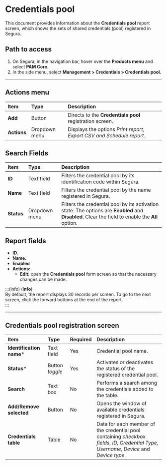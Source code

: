 # Credentials pool

This document provides information about the **Credentials pool** report screen, which shows the sets of shared credentials (pool) registered in Segura.

## Path to access

1. On Segura, in the navigation bar, hover over the **Products menu** and select **PAM Core**.  
2. In the side menu, select **Management > Credentials > Credentials pool.**

---
## Actions menu

| **Item**  | **Type** | **Description** |
| :---- | :---- | :---- |
| **Add** | Button | Directs to the **Credentials pool** registration screen. |
| **Actions** | Dropdown menu | Displays the options *Print report, Export CSV and Schedule report.* |

## Search Fields

| **Item** | **Type** | **Description** |
| :---- | :---- | :---- |
| **ID** | Text field | Filters the credential pool by its identification code within Segura. |
| **Name** | Text field | Filters the credential pool by the name registered in Segura. |
| **Status** | Dropdown menu | Filters the credential pool by its activation state. The options are **Enabled** and **Disabled.** Clear the field to enable the **All** option. |

## Report fields

* **ID.**  
* **Name.**  
* **Enabled**  
* **Actions:**  
  * **Edit:** open the **Credentials pool** form screen so that the necessary changes can be made.

:::(info) (**Info**)  
By default, the report displays 30 records per screen. To go to the next screen, click the forward buttons at the end of the report.  
:::

---
## Credentials pool registration screen

| **Item** | **Type** | **Required** | **Description** |
| :---- | :---- | :---- | :---- |
| **Identification name*** | Text field | Yes | Credential pool name. |
| **Status*** | Button *toggle* | Yes | Activates or deactivates the status of the registered credential pool. |
| **Search** | Text box | No | Performs a search among the credentials added to the table. |
| **Add/Remove selected** | Button | No | Opens the window of available credentials registered in Segura. |
| **Credentials table** | Table | No | Data for each member of the credential pool containing *checkbox fields*, *ID, Credential Type, Username, Device* and *Device type.* |
